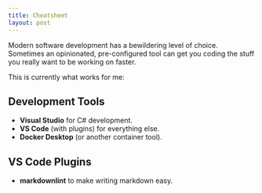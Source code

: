 ```yaml
---
title: Cheatsheet
layout: post
---
```


Modern software development has a bewildering level of choice. Sometimes an opinionated, pre-configured tool can get you coding the stuff
you really want to be working on faster.

This is currently what works for me:

## Development Tools

- **Visual Studio** for C# development.
- **VS Code** (with plugins) for everything else.
- **Docker Desktop** (or another container tool).

## VS Code Plugins

- **markdownlint** to make writing markdown easy.
